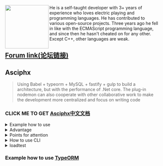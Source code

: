 <img align="left" height="142px" src="https://github-readme-stats.vercel.app/api?username=asciphx&show_icons=true&icon_color=add8e6&text_color=718096&bg_color=ffffff&hide_title=true" />
He is a self-taught developer with 3+ years of experience who loves electric playing and programming languages. He has contributed to various open-source projects. Three years ago he fell in like with the ECMAScript programming language, and since then he hasn't cheated on for any other. Except C++, other languages are weak.

## [Forum link(论坛链接)](http://www.91huanwei.com)

## **Asciphx**
> Using Babel + typeorm + MySQL + fastify + gulp to build a architecture, but with the performance of .Net core.
> The plug-in nodemon can also cooperate with other collaborative work to make the development more centralized and focus on writing code

### CLICK ME TO GET [Asciphx中文文档](https://github.com/asciphx/asciphx/blob/master/README-zh_CN.md)

<details>
<summary>Example how to use</summary>

1. clone repository 
2. install `eslint` globlly: `npm i -g eslint@7.6.0`
3. run `npm i`
4. run `npm run build` and `npm start` or directly run `npm run build && npm start`
5. If you want to start while watching, you have to open two terminals.
6. The first one is to run. `npm run watch`. The second one is to run `npm run dev`
7. see `http://localhost:3000/user/str`,This is an example of return string
8. see `http://localhost:3000/user/json`,This is an example of return json
9. Return * or rep.send (*) the effect is the same.Cannot be used at the same time
10. Static routing can use. HTML to avoid conflict with normal routing
<summary>
</details>
<details>
<summary>Advantage</summary>

- **Babel** uses the next generation of JS syntax sugar, which is the most concise and readable code in history
- Support **typeorm**, the best typescript ORM framework, easily write all kinds of logic of Dao layer
- With the blessing of **fastify**, its performance has entered the top five in the world, and its complexity has been further improved, and it can complete the best functions
- **Gulp** can be called the king of automation. With gulp package, the code of Pro environment is more robust, but the volume is smaller
- **Nodemon** can help more friendly development in the dev environment, but it also needs `npm run watch:pro`
- Various plug-ins work together to allow partial use of static type modification and type inference to support back-end development and maintenance
- Modular development makes the application easier to layer and provides an easy-to-use modular management mechanism
- AOP code is written in a low-key way, but it is easy to realize log, interceptor, filter and other functions
- MVC, API, websocket, microservice and other systems are constructed fastest, fastest and most fiercely
<summary>
</details>
<details>
<summary>Points for attention</summary>

1. support experimental syntax just like obj::func、?.、??、|>、#、||=、&&=、@decorators、function*、do{...}
2. support strip-types. eg:function foo(one: any, two: number, three?): string {}
3. Patch of Windows users using CP or RM Linux command in `src/windows-lib`
4. What is missing from the schema now is the querystring and headers,but not interferences
5. Request characters will be accurate to case such as `localhost:3000/post`,if`localhost:3000/POst` will not right
<summary>
</details>
<details>
<summary>How to use CLI</summary>

1. run `eslint --init` to create .eslintrc.js(If eslintrc.js file does not exist)
2. install `typeorm` globally: `npm i -g typeorm`
3. run `typeorm -h` to show list of available commands
4. vsCode settings:
```json
    "emmet.includeLanguages": {
        "vue-html": "html",
        "javascript": "javascriptreact"
    },
    "javascript.validate.enable": false,
```
<summary>
</details>
<details>
<summary>loadtest</summary>

run `npm -g loadtest`  
`loadtest http://localhost:3000/user/1 -t 10 -c 10 --rps 1000`
1. (longest request)=> Fastify 280ms, KOA 401ms, express 649ms
2. Completed requests=> Fastify(9436), KOA(9086), express(8960)
3. Fastify framework performance is faster than the KOA framework
<summary>
</details>

### Example how to use [TypeORM](https://github.com/typeorm/typeorm)
